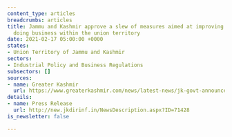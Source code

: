 ```yaml
---
content_type: articles
breadcrumbs: articles
title: Jammu and Kashmir approve a slew of measures aimed at improving the ease of
  doing business within the union territory
date: 2021-02-17 05:00:00 +0000
states:
- Union Territory of Jammu and Kashmir
sectors:
- Industrial Policy and Business Regulations
subsectors: []
sources:
- name: Greater Kashmir
  url: https://www.greaterkashmir.com/news/latest-news/jk-govt-announces-series-of-measures-for-simplifying-business-establishment-process/
details:
- name: Press Release
  url: http://new.jkdirinf.in/NewsDescription.aspx?ID=71428
is_newsletter: false

---
```

